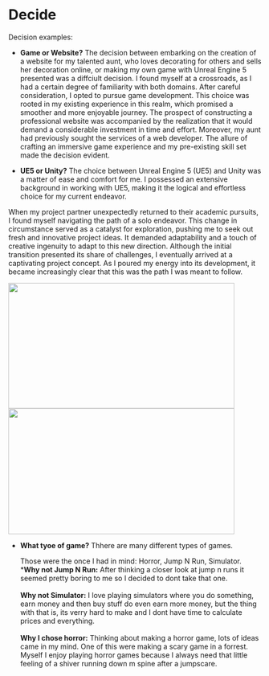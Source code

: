 # Decide 

Decision examples:


- **Game or Website?**
  The decision between embarking on the creation of a website for my talented aunt, who loves decorating for others and sells her decoration online, or making my own game with Unreal Engine 5 presented was a diffciult decision. I found myself at a crossroads, as I had a certain degree of familiarity with both domains. After careful consideration, I opted to pursue game development. This choice was rooted in my existing experience in this realm, which promised a smoother and more enjoyable journey. The prospect of constructing a professional website was accompanied by the realization that it would demand a considerable investment in time and effort. Moreover, my aunt had previously sought the services of a web developer. The allure of crafting an immersive game experience and my pre-existing skill set made the decision evident.

- **UE5 or Unity?**
  The choice between Unreal Engine 5 (UE5) and Unity was a matter of ease and comfort for me. I possessed an extensive background in working with UE5, making it the logical and effortless choice for my current endeavor.

When my project partner unexpectedly returned to their academic pursuits, I found myself navigating the path of a solo endeavor. This change in circumstance served as a catalyst for exploration, pushing me to seek out fresh and innovative project ideas. It demanded adaptability and a touch of creative ingenuity to adapt to this new direction. Although the initial transition presented its share of challenges, I eventually arrived at a captivating project concept. As I poured my energy into its development, it became increasingly clear that this was the path I was meant to follow.

<img src="https://github.com/andrinruegg/m431_ap_23a_/assets/143380551/80575566-7684-425f-919d-e140a8df7ec0" width="450" height="250">

<img src="https://github.com/andrinruegg/m431_ap_23a_/assets/143380551/68436caa-e73f-4f98-acd2-bb5a2752f7d1" width="450" height="250">



- **What tyoe of game?**
  Thhere are many different types of games.
  
  Those were the once I had in mind: Horror, Jump N Run, Simulator. <br> 
  ***Why not Jump N Run:** After thinking a closer look at jump n runs it seemed pretty boring to me so I decided to dont take that one. <br> <br>
  **Why not Simulator:** I love playing simulators where you do something, earn money and then buy stuff do even earn more money, but the thing with that is, its verry hard to make and I dont have time to calculate prices and everything. <br> <br>
  **Why I chose horror:** Thinking about making a horror game, lots of ideas came in my mind. One of this were making a scary game in a forrest. Myself I enjoy playing horror games because I always need that little feeling of a shiver running down m spine after a jumpscare. <br> <br>

  


